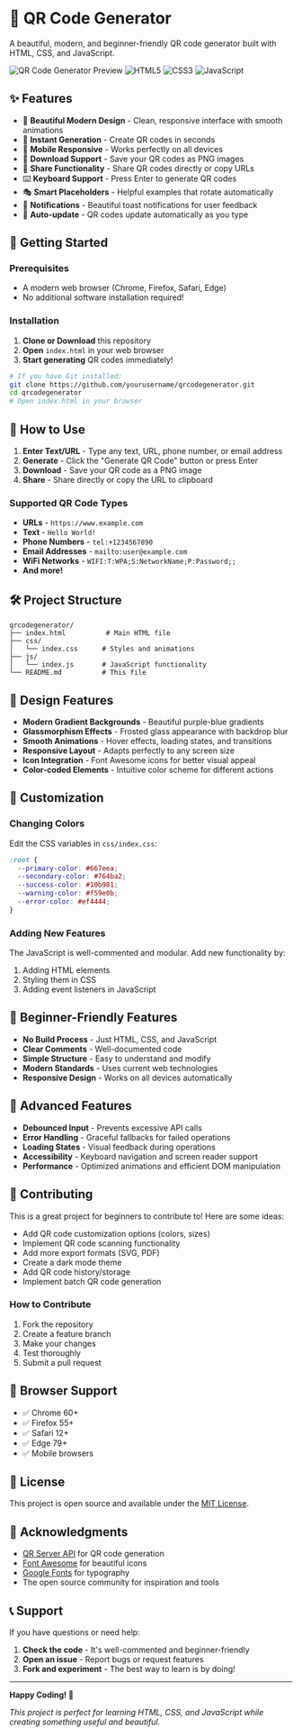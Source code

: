 # 🎯 QR Code Generator

A beautiful, modern, and beginner-friendly QR code generator built with HTML, CSS, and JavaScript.

![QR Code Generator Preview](https://img.shields.io/badge/Status-Ready-brightgreen)
![HTML5](https://img.shields.io/badge/HTML5-E34F26?style=flat&logo=html5&logoColor=white)
![CSS3](https://img.shields.io/badge/CSS3-1572B6?style=flat&logo=css3&logoColor=white)
![JavaScript](https://img.shields.io/badge/JavaScript-F7DF1E?style=flat&logo=javascript&logoColor=black)

## ✨ Features

- 🎨 **Beautiful Modern Design** - Clean, responsive interface with smooth animations
- 🚀 **Instant Generation** - Create QR codes in seconds
- 📱 **Mobile Responsive** - Works perfectly on all devices
- 💾 **Download Support** - Save your QR codes as PNG images
- 🔗 **Share Functionality** - Share QR codes directly or copy URLs
- ⌨️ **Keyboard Support** - Press Enter to generate QR codes
- 🎭 **Smart Placeholders** - Helpful examples that rotate automatically
- 🔔 **Notifications** - Beautiful toast notifications for user feedback
- 🎯 **Auto-update** - QR codes update automatically as you type

## 🚀 Getting Started

### Prerequisites
- A modern web browser (Chrome, Firefox, Safari, Edge)
- No additional software installation required!

### Installation
1. **Clone or Download** this repository
2. **Open** `index.html` in your web browser
3. **Start generating** QR codes immediately!

```bash
# If you have Git installed:
git clone https://github.com/yourusername/qrcodegenerator.git
cd qrcodegenerator
# Open index.html in your browser
```

## 🎯 How to Use

1. **Enter Text/URL** - Type any text, URL, phone number, or email address
2. **Generate** - Click the "Generate QR Code" button or press Enter
3. **Download** - Save your QR code as a PNG image
4. **Share** - Share directly or copy the URL to clipboard

### Supported QR Code Types
- **URLs** - `https://www.example.com`
- **Text** - `Hello World!`
- **Phone Numbers** - `tel:+1234567890`
- **Email Addresses** - `mailto:user@example.com`
- **WiFi Networks** - `WIFI:T:WPA;S:NetworkName;P:Password;;`
- **And more!**

## 🛠️ Project Structure

```
qrcodegenerator/
├── index.html          # Main HTML file
├── css/
│   └── index.css      # Styles and animations
├── js/
│   └── index.js       # JavaScript functionality
└── README.md          # This file
```

## 🎨 Design Features

- **Modern Gradient Backgrounds** - Beautiful purple-blue gradients
- **Glassmorphism Effects** - Frosted glass appearance with backdrop blur
- **Smooth Animations** - Hover effects, loading states, and transitions
- **Responsive Layout** - Adapts perfectly to any screen size
- **Icon Integration** - Font Awesome icons for better visual appeal
- **Color-coded Elements** - Intuitive color scheme for different actions

## 🔧 Customization

### Changing Colors
Edit the CSS variables in `css/index.css`:

```css
:root {
  --primary-color: #667eea;
  --secondary-color: #764ba2;
  --success-color: #10b981;
  --warning-color: #f59e0b;
  --error-color: #ef4444;
}
```

### Adding New Features
The JavaScript is well-commented and modular. Add new functionality by:

1. Adding HTML elements
2. Styling them in CSS
3. Adding event listeners in JavaScript

## 🌟 Beginner-Friendly Features

- **No Build Process** - Just HTML, CSS, and JavaScript
- **Clear Comments** - Well-documented code
- **Simple Structure** - Easy to understand and modify
- **Modern Standards** - Uses current web technologies
- **Responsive Design** - Works on all devices automatically

## 🚀 Advanced Features

- **Debounced Input** - Prevents excessive API calls
- **Error Handling** - Graceful fallbacks for failed operations
- **Loading States** - Visual feedback during operations
- **Accessibility** - Keyboard navigation and screen reader support
- **Performance** - Optimized animations and efficient DOM manipulation

## 🤝 Contributing

This is a great project for beginners to contribute to! Here are some ideas:

- Add QR code customization options (colors, sizes)
- Implement QR code scanning functionality
- Add more export formats (SVG, PDF)
- Create a dark mode theme
- Add QR code history/storage
- Implement batch QR code generation

### How to Contribute
1. Fork the repository
2. Create a feature branch
3. Make your changes
4. Test thoroughly
5. Submit a pull request

## 📱 Browser Support

- ✅ Chrome 60+
- ✅ Firefox 55+
- ✅ Safari 12+
- ✅ Edge 79+
- ✅ Mobile browsers

## 📄 License

This project is open source and available under the [MIT License](LICENSE).

## 🙏 Acknowledgments

- [QR Server API](https://goqr.me/api/) for QR code generation
- [Font Awesome](https://fontawesome.com/) for beautiful icons
- [Google Fonts](https://fonts.google.com/) for typography
- The open source community for inspiration and tools

## 📞 Support

If you have questions or need help:

1. **Check the code** - It's well-commented and beginner-friendly
2. **Open an issue** - Report bugs or request features
3. **Fork and experiment** - The best way to learn is by doing!

---

**Happy Coding! 🎉**

*This project is perfect for learning HTML, CSS, and JavaScript while creating something useful and beautiful.*
